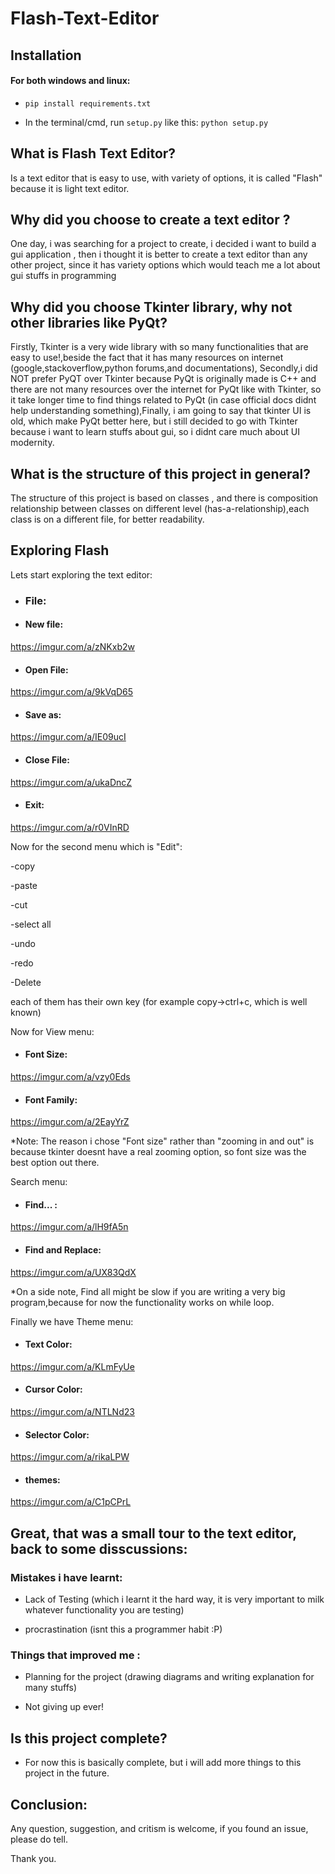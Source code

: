 # Flash-Text-Editor

## Installation

#### For both windows and linux:

- ``pip install requirements.txt``

- In the terminal/cmd, run ``setup.py`` like this: ``python setup.py``



## What is Flash Text Editor?
Is a text editor that is easy to use, with variety of options, it is called "Flash" because it is light text editor.

## Why did you choose to create a text editor ?
One day, i was searching for a project to create, i decided i want to build a gui application , then i thought it is better to create a text editor than any other project, since it has variety options which would teach me a lot about gui stuffs in programming
## Why did you choose Tkinter library, why not other libraries like PyQt?
Firstly, Tkinter is a very wide library with so many functionalities that are easy to use!,beside the fact that it has many resources on internet (google,stackoverflow,python forums,and documentations), Secondly,i did NOT prefer PyQT over Tkinter because PyQt is originally made is C++ and there are not many resources over the internet for PyQt like with Tkinter, so it take longer time to find things related to PyQt (in case official docs didnt help understanding something),Finally, i am going to say that tkinter UI is old, which make PyQt better here, but i still decided to go with Tkinter because i want to learn stuffs about gui, so i didnt care much about UI modernity.

## What is the structure of this project in general?
The structure of this project is based on classes , and there is composition relationship between classes on different level (has-a-relationship),each class is on a different file, for better readability.

## Exploring Flash
Lets start exploring the text editor:
- ### File:
- #### New file:
https://imgur.com/a/zNKxb2w
- #### Open File:
https://imgur.com/a/9kVqD65
- #### Save as:
https://imgur.com/a/IE09ucI
- #### Close File:
https://imgur.com/a/ukaDncZ
- #### Exit:
https://imgur.com/a/r0VInRD


Now for the second menu which is "Edit":


-copy

-paste

-cut

-select all

-undo

-redo

-Delete

each of them has their own key (for example copy->ctrl+c, which is well known)


Now for View menu:

- #### Font Size:
https://imgur.com/a/vzy0Eds

- #### Font Family:
https://imgur.com/a/2EayYrZ

*Note: The reason i chose "Font size" rather than "zooming in and out" is because tkinter doesnt have a real zooming option, so font size was the best option out there.


Search menu:

- #### Find... :
https://imgur.com/a/lH9fA5n

- #### Find and Replace:
https://imgur.com/a/UX83QdX

*On a side note, Find all might be slow if you are writing a very big program,because for now the functionality works on while loop.

Finally we have Theme menu:
- #### Text Color:
https://imgur.com/a/KLmFyUe


- #### Cursor Color:
https://imgur.com/a/NTLNd23

- #### Selector Color:
https://imgur.com/a/rikaLPW

- #### themes:
https://imgur.com/a/C1pCPrL


## Great, that was a small tour to the text editor, back to some disscussions:
### Mistakes i have learnt:

- Lack of Testing (which i learnt it the hard way, it is very important to milk whatever functionality you are testing)

- procrastination (isnt this a programmer habit :P)

### Things that improved me :

- Planning for the project (drawing diagrams and writing explanation for many stuffs)

- Not giving up ever!


## Is this project complete?

- For now this is basically complete, but i will add more things to this project in the future.


## Conclusion:
Any question, suggestion, and critism is welcome, if you found an issue, please do tell.




Thank you.
